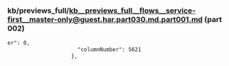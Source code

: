 ### kb/previews_full/kb__previews_full__flows__service-first__master-only@guest.har.part030.md.part001.md (part 002)

```md
er": 0,
                      "columnNumber": 5621
                    },
                    
```

```
